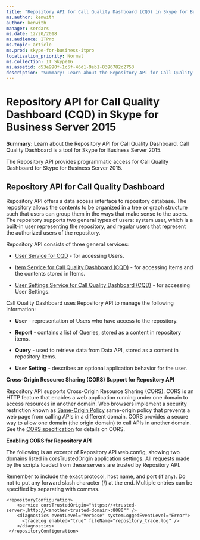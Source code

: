 ```yaml
---
title: "Repository API for Call Quality Dashboard (CQD) in Skype for Business Server 2015"
ms.author: kenwith
author: kenwith
manager: serdars
ms.date: 12/20/2018
ms.audience: ITPro
ms.topic: article
ms.prod: skype-for-business-itpro
localization_priority: Normal
ms.collection: IT_Skype16
ms.assetid: d53e990f-1c5f-46d1-9eb1-8396782c2753
description: "Summary: Learn about the Repository API for Call Quality Dashboard. Call Quality Dashboard is a tool for Skype for Business Server 2015."
---
```


# Repository API for Call Quality Dashboard (CQD) in Skype for Business Server 2015
 
**Summary:** Learn about the Repository API for Call Quality Dashboard. Call Quality Dashboard is a tool for Skype for Business Server 2015.
  
The Repository API provides programmatic access for Call Quality Dashboard for Skype for Business Server 2015.
  
## Repository API for Call Quality Dashboard

Repository API offers a data access interface to repository database. The repository allows the contents to be organized in a tree or graph structure such that users can group them in the ways that make sense to the users. The repository supports two general types of users: system user, which is a built-in user representing the repository, and regular users that represent the authorized users of the repository.
  
Repository API consists of three general services: 
  
- [User Service for CQD](user-service.md) - for accessing Users.
    
- [Item Service for Call Quality Dashboard (CQD)](item-service.md) - for accessing Items and the contents stored in Items.
    
- [User Settings Service for Call Quality Dashboard (CQD)](user-settings-service.md) - for accessing User Settings.
    
Call Quality Dashboard uses Repository API to manage the following information: 
  
- **User** - representation of Users who have access to the repository.
    
- **Report** - contains a list of Queries, stored as a content in repository items.
    
- **Query** - used to retrieve data from Data API, stored as a content in repository items.
    
- **User Setting** - describes an optional application behavior for the user.
    
 **Cross-Origin Resource Sharing (CORS) Support for Repository API**
  
Repository API supports Cross-Origin Resource Sharing (CORS). CORS is an HTTP feature that enables a web application running under one domain to access resources in another domain. Web browsers implement a security restriction known as [Same-Origin Policy](https://www.w3.org/Security/wiki/Same_Origin_Policy) same-origin policy that prevents a web page from calling APIs in a different domain. CORS provides a secure way to allow one domain (the origin domain) to call APIs in another domain. See the [CORS specification](https://www.w3.org/TR/cors/) for details on CORS.
  
 **Enabling CORS for Repository API**
  
 The following is an excerpt of Repository API web.config, showing two domains listed in corsTrustedOrigin application settings. All requests made by the scripts loaded from these servers are trusted by Repository API.
  
Remember to include the exact protocol, host name, and port (if any). Do not to put any forward slash character (/) at the end. Multiple entries can be specified by separating with commas.
  
```
<repositoryConfiguration>
    <service corsTrustedOrigin="https://<trusted-server>,http://<another-trusted-domain>:8080"" />
    <diagnostics eventLevel="Verbose" systemLoggedEventLevel="Error">
      <traceLog enabled="true" fileName="repository_trace.log" />
    </diagnostics>
 </repositoryConfiguration>
```


